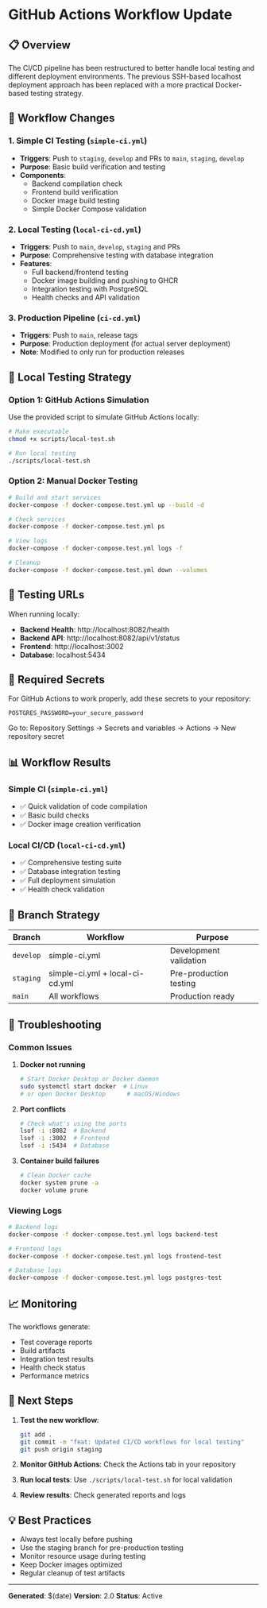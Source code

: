 # GitHub Actions Workflow Update

## 📋 Overview

The CI/CD pipeline has been restructured to better handle local testing and different deployment environments. The previous SSH-based localhost deployment approach has been replaced with a more practical Docker-based testing strategy.

## 🔄 Workflow Changes

### 1. Simple CI Testing (`simple-ci.yml`)
- **Triggers**: Push to `staging`, `develop` and PRs to `main`, `staging`, `develop`
- **Purpose**: Basic build verification and testing
- **Components**:
  - Backend compilation check
  - Frontend build verification  
  - Docker image build testing
  - Simple Docker Compose validation

### 2. Local Testing (`local-ci-cd.yml`)
- **Triggers**: Push to `main`, `develop`, `staging` and PRs
- **Purpose**: Comprehensive testing with database integration
- **Features**:
  - Full backend/frontend testing
  - Docker image building and pushing to GHCR
  - Integration testing with PostgreSQL
  - Health checks and API validation

### 3. Production Pipeline (`ci-cd.yml`)
- **Triggers**: Push to `main`, release tags
- **Purpose**: Production deployment (for actual server deployment)
- **Note**: Modified to only run for production releases

## 🧪 Local Testing Strategy

### Option 1: GitHub Actions Simulation
Use the provided script to simulate GitHub Actions locally:

```bash
# Make executable
chmod +x scripts/local-test.sh

# Run local testing
./scripts/local-test.sh
```

### Option 2: Manual Docker Testing
```bash
# Build and start services
docker-compose -f docker-compose.test.yml up --build -d

# Check services
docker-compose -f docker-compose.test.yml ps

# View logs
docker-compose -f docker-compose.test.yml logs -f

# Cleanup
docker-compose -f docker-compose.test.yml down --volumes
```

## 🎯 Testing URLs

When running locally:
- **Backend Health**: http://localhost:8082/health
- **Backend API**: http://localhost:8082/api/v1/status  
- **Frontend**: http://localhost:3002
- **Database**: localhost:5434

## 🔐 Required Secrets

For GitHub Actions to work properly, add these secrets to your repository:

```
POSTGRES_PASSWORD=your_secure_password
```

Go to: Repository Settings → Secrets and variables → Actions → New repository secret

## 📊 Workflow Results

### Simple CI (`simple-ci.yml`)
- ✅ Quick validation of code compilation
- ✅ Basic build checks
- ✅ Docker image creation verification

### Local CI/CD (`local-ci-cd.yml`) 
- ✅ Comprehensive testing suite
- ✅ Database integration testing
- ✅ Full deployment simulation
- ✅ Health check validation

## 🚀 Branch Strategy

| Branch | Workflow | Purpose |
|--------|----------|---------|
| `develop` | simple-ci.yml | Development validation |
| `staging` | simple-ci.yml + local-ci-cd.yml | Pre-production testing |
| `main` | All workflows | Production ready |

## 🔧 Troubleshooting

### Common Issues

1. **Docker not running**
   ```bash
   # Start Docker Desktop or Docker daemon
   sudo systemctl start docker  # Linux
   # or open Docker Desktop      # macOS/Windows
   ```

2. **Port conflicts**
   ```bash
   # Check what's using the ports
   lsof -i :8082  # Backend
   lsof -i :3002  # Frontend  
   lsof -i :5434  # Database
   ```

3. **Container build failures**
   ```bash
   # Clean Docker cache
   docker system prune -a
   docker volume prune
   ```

### Viewing Logs

```bash
# Backend logs
docker-compose -f docker-compose.test.yml logs backend-test

# Frontend logs  
docker-compose -f docker-compose.test.yml logs frontend-test

# Database logs
docker-compose -f docker-compose.test.yml logs postgres-test
```

## 📈 Monitoring

The workflows generate:
- Test coverage reports
- Build artifacts
- Integration test results
- Health check status
- Performance metrics

## 🔄 Next Steps

1. **Test the new workflow**:
   ```bash
   git add .
   git commit -m "feat: Updated CI/CD workflows for local testing"
   git push origin staging
   ```

2. **Monitor GitHub Actions**: Check the Actions tab in your repository

3. **Run local tests**: Use `./scripts/local-test.sh` for local validation

4. **Review results**: Check generated reports and logs

## 💡 Best Practices

- Always test locally before pushing
- Use the staging branch for pre-production testing
- Monitor resource usage during testing
- Keep Docker images optimized
- Regular cleanup of test artifacts

---

**Generated**: $(date)
**Version**: 2.0
**Status**: Active
